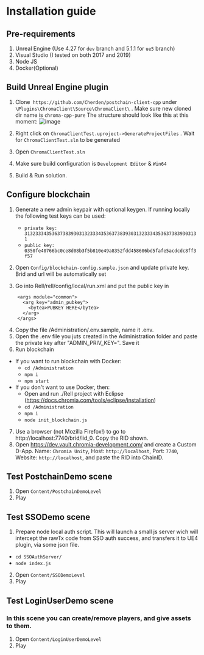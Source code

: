 
# Installation guide


## Pre-requirements

1. Unreal Engine (Use 4.27 for `dev` branch and 5.1.1 for `ue5` branch)
2. Visual Studio (I tested on both 2017 and 2019)
3. Node JS
4. Docker(Optional)

## Build Unreal Engine plugin

1. Clone` https://github.com/Cherden/postchain-client-cpp` under `\Plugins\ChromaClient\Source\ChromaClient\` .
Make sure new cloned dir name is `chroma-cpp-pure`
The structure should look like this at this moment: 
![image](https://user-images.githubusercontent.com/85849035/140369944-0f6673a5-8ff0-4a06-b97d-a1ae08dc9517.png)

2. Right click on `ChromaClientTest.uproject->GenerateProjectFiles` . Wait for `ChromaClientTest.sln` to be generated
3. Open `ChromaClientTest.sln`
4. Make sure build configuration is `Development Editor`  & `Win64`	
5. Build & Run solution.

## Configure blockchain
1. Generate a new admin keypair with optional keygen. If running locally the following test keys can be used:
    - `private key: 3132333435363738393031323334353637383930313233343536373839303131`
    - `public key: 0350fe40766bc0ce8d08b3f5b810e49a8352fdd458606bd5fafe5acdcdc8ff3f57` 

2. Open `Config/blockchain-config.sample.json` and update private key. Brid and url will be automatically set
 
3. Go into Rell/rell/config/local/run.xml and put the public key in
```
    <args module="common">
      <arg key="admin_pubkey">
        <bytea>PUBKEY HERE</bytea>
      </arg>
    </args>
```
4. Copy the file /Administration/.env.sample, name it .env.
5. Open the .env file you juts created in the Administration folder and paste the private key after "ADMIN_PRIV_KEY=". Save it
6. Run blockchain
- If you want to run blockchain with Docker: 
  - `cd /Administration`  
  - `npm i`
  - `npm start`
- If you don't want to use Docker, then:
  - Open and run ./Rell project with Eclipse (https://docs.chromia.com/tools/eclipse/installation)
  - `cd /Administration`
  - `npm i`
  - `node init_blockchain.js`
7. Use a browser (not Mozilla Firefox!) to go to http://localhost:7740/brid/iid_0. Copy the RID shown.
8. Open https://dev.vault.chromia-development.com/ and create a Custom D-App. Name: `Chromia Unity`, Host: `http://localhost`, Port: `7740`, Website: `http://localhost`, and paste the RID into ChainID.


## Test PostchainDemo scene
1. Open `Content/PostchainDemoLevel`
2. Play

## Test SSODemo scene
1. Prepare node local auth script. This will launch a small js server wich will intercept the rawTx code from SSO auth success, and transfers it to UE4 plugin, via some json file. 
  - `cd SSOAuthServer/`
  - `node index.js`
2. Open `Content/SSODemoLevel`
3. Play

## Test LoginUserDemo scene
### In this scene you can create/remove players, and give assets to them.
1. Open `Content/LoginUserDemoLevel`
2. Play

